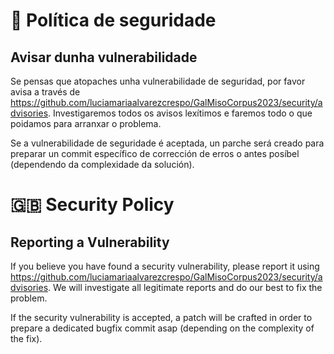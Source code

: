 # 🐙 Política de seguridade

## Avisar dunha vulnerabilidade

Se pensas que atopaches unha vulnerabilidade de seguridad, por favor avisa a través de https://github.com/luciamariaalvarezcrespo/GalMisoCorpus2023/security/advisories. Investigaremos todos os avisos lexítimos e faremos todo o que poidamos para arranxar o problema.

Se a vulnerabilidade de seguridade é aceptada, un parche será creado para preparar un commit específico de corrección de erros o antes posíbel (dependendo da complexidade da solución).

# 🇬🇧 Security Policy

## Reporting a Vulnerability

If you believe you have found a security vulnerability, please report it using https://github.com/luciamariaalvarezcrespo/GalMisoCorpus2023/security/advisories. We will investigate all legitimate reports and do our best to fix the problem.

If the security vulnerability is accepted, a patch will be crafted in order to prepare a dedicated bugfix commit asap (depending on the complexity of the fix).